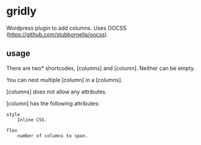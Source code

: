 # gridly

Wordpress plugin to add columns.
Uses OOCSS (https://github.com/stubbornella/oocss).

## usage

There are two* shortcodes, [columns] and [column]. Neither can be empty.

You can nest multiple [column] in a [columns].

[columns] does not allow any attributes.

[column] has the following attributes:

    style
        Inline CSS.
        
    flex
        number of columns to span.